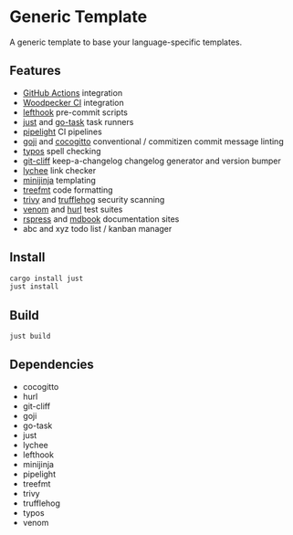 # Generic Template

A generic template to base your language-specific templates.

## Features
  - [GitHub Actions](https://github.com/features/actions) integration
  - [Woodpecker CI](https://woodpecker-ci.org) integration
  - [lefthook](https://github.com/evilmartians/lefthook) pre-commit scripts
  - [just](https://just.systems) and [go-task](https://taskfile.dev) task runners
  - [pipelight](https://pipelight.dev) CI pipelines
  - [goji](https://github.com/muandane/goji) and [cocogitto](https://github.com/cocogitto/cocogitto) conventional / commitizen commit message linting
  - [typos](https://github.com/crate-ci/typos) spell checking
  - [git-cliff](https://github.com/orhun/git-cliff) keep-a-changelog changelog generator and version bumper
  - [lychee](https://github.com/lycheeverse/lychee) link checker
  - [minijinja](https://github.com/mitsuhiko/minijinja) templating
  - [treefmt](https://github.com/numtide/treefmt) code formatting
  - [trivy](https://github.com/aquasecurity/trivy) and [trufflehog](https://github.com/trufflesecurity/trufflehog) security scanning 
  - [venom](https://github.com/ovh/venom) and [hurl](https://github.com/Orange-OpenSource/hurl) test suites
  - [rspress](https://github.com/web-infra-dev/rspress) and [mdbook](https://github.com/rust-lang/mdBook) documentation sites
  - abc and xyz todo list / kanban manager

## Install

```sh
cargo install just
just install
```

## Build

```sh
just build
```

## Dependencies
  - cocogitto
  - hurl
  - git-cliff
  - goji
  - go-task
  - just
  - lychee
  - lefthook
  - minijinja
  - pipelight
  - treefmt
  - trivy
  - trufflehog
  - typos
  - venom
